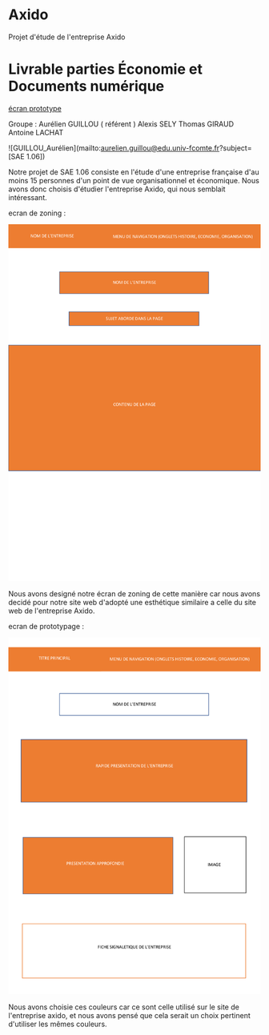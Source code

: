 # Axido
Projet d'étude de l'entreprise Axido

# Livrable parties Économie et Documents numérique
[écran prototype](doc/S1B1_guillou_sely_lachat_giraud.pdf)

Groupe : 
Aurélien GUILLOU ( référent )
Alexis SELY
Thomas GIRAUD
Antoine LACHAT

![GUILLOU_Aurélien](mailto:aurelien.guillou@edu.univ-fcomte.fr?subject=[SAE 1.06]) 

Notre projet de SAE 1.06 consiste en l'étude d'une entreprise française d'au moins 15 personnes d'un point de vue organisationnel et économique. Nous avons donc choisis d'étudier l'entreprise Axido, qui nous semblait intéressant.


ecran de zoning : 

![écran de zoning](doc/ecran_zoning.png)

Nous avons designé notre écran de zoning de cette manière car nous avons decidé pour notre site web d'adopté une esthétique similaire a celle du site web de l'entreprise Axido.


ecran de prototypage : 

![écran prototype](doc/ecran_prototype.png)

Nous avons choisie ces couleurs car ce sont celle utilisé sur le site de l'entreprise axido, et nous avons pensé que cela serait un choix pertinent d'utiliser les mêmes couleurs.
